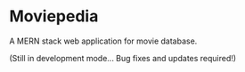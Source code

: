 # Moviepedia
A MERN stack web application for movie database.

(Still in development mode... Bug fixes and updates required!)
